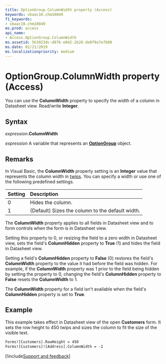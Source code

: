 ```yaml
---
title: OptionGroup.ColumnWidth property (Access)
keywords: vbaac10.chm10849
f1_keywords:
- vbaac10.chm10849
ms.prod: access
api_name:
- Access.OptionGroup.ColumnWidth
ms.assetid: 5b3023dc-d876-e842-2b26-de8f9a7e7b80
ms.date: 02/21/2019
ms.localizationpriority: medium
---
```



# OptionGroup.ColumnWidth property (Access)

You can use the **ColumnWidth** property to specify the width of a column in Datasheet view. Read/write **Integer**.


## Syntax

_expression_.**ColumnWidth**

_expression_ A variable that represents an **[OptionGroup](Access.OptionGroup.md)** object.


## Remarks

In Visual Basic, the **ColumnWidth** property setting is an **Integer** value that represents the column width in [twips](../language/glossary/vbe-glossary.md#twip). You can specify a width or use one of the following predefined settings.

|Setting|Description|
|:-----|:-----|
|0|Hides the column.|
|1|(Default) Sizes the column to the default width.|


The **ColumnWidth** property applies to all fields in Datasheet view and to form controls when the form is in Datasheet view.

Setting this property to 0, or resizing the field to a zero width in Datasheet view, sets the field's **ColumnHidden** property to **True** (1) and hides the field in Datasheet view.

Setting a field's **ColumnHidden** property to **False** (0) restores the field's **ColumnWidth** property to the value it had before the field was hidden. For example, if the **ColumnWidth** property was 1 prior to the field being hidden by setting the property to 0, changing the field's **ColumnHidden** property to **False** resets the **ColumnWidth** to 1.

The **ColumnWidth** property for a field isn't available when the field's **ColumnHidden** property is set to **True**.


## Example

This example takes effect in Datasheet view of the open **Customers** form. It sets the row height to 450 twips and sizes the column to fit the size of the visible text.

```vb
Forms![Customers].RowHeight = 450 
Forms![Customers]![Address].ColumnWidth = -2
```



[!include[Support and feedback](~/includes/feedback-boilerplate.md)]